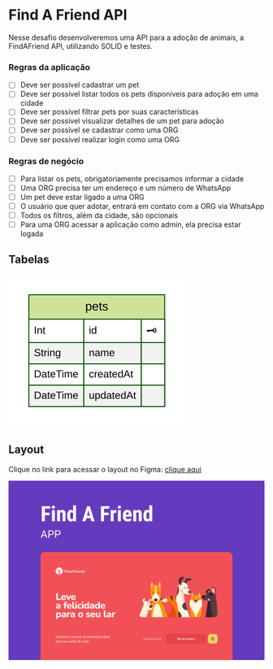 # Find A Friend API

Nesse desafio desenvolveremos uma API para a adoção de animais, a FindAFriend API, utilizando SOLID e testes.

### Regras da aplicação

- [ ] Deve ser possível cadastrar um pet
- [ ] Deve ser possível listar todos os pets disponíveis para adoção em uma cidade
- [ ] Deve ser possível filtrar pets por suas características
- [ ] Deve ser possível visualizar detalhes de um pet para adoção
- [ ] Deve ser possível se cadastrar como uma ORG
- [ ] Deve ser possível realizar login como uma ORG

### Regras de negócio

- [ ] Para listar os pets, obrigatoriamente precisamos informar a cidade
- [ ] Uma ORG precisa ter um endereço e um número de WhatsApp
- [ ] Um pet deve estar ligado a uma ORG
- [ ] O usuário que quer adotar, entrará em contato com a ORG via WhatsApp
- [ ] Todos os filtros, além da cidade, são opcionais
- [ ] Para uma ORG acessar a aplicação como admin, ela precisa estar logada

## Tabelas

![](./prisma/ERD.svg)

## Layout

Clique no link para acessar o layout no Figma: [clique aqui](https://www.figma.com/community/file/1220006040435238030)

<a href="https://www.figma.com/community/file/1220006040435238030" target="_blank">
  <img src=".github/capa.png" alt="Capa Find A Friend no Figma"/>
</a>
